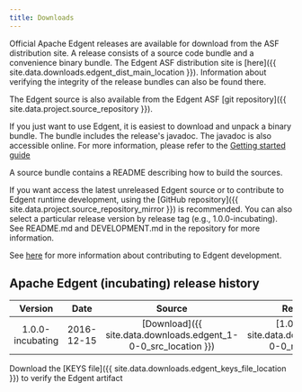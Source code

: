 ```yaml
---
title: Downloads
---
```


Official Apache Edgent releases are available for download from the ASF distribution site. A release consists of a source code bundle and a convenience binary bundle. The Edgent ASF distribution site is [here]({{ site.data.downloads.edgent_dist_main_location }}). Information about verifying the integrity of the release bundles can also be found there.

The Edgent source is also available from the Edgent ASF [git repository]({{ site.data.project.source_repository }}).

If you just want to use Edgent, it is easiest to download and unpack a binary bundle. The bundle includes the release's javadoc. The javadoc is also accessible online. For more information, please refer to the [Getting started guide](edgent-getting-started)

A source bundle contains a README describing how to build the sources.

If you want access the latest unreleased Edgent source or to contribute to Edgent runtime development, using the [GitHub repository]({{  site.data.project.source_repository_mirror }}) is recommended. You can also select a particular release version by release tag (e.g., 1.0.0-incubating). See README.md and DEVELOPMENT.md in the repository for more information.

See [here](community.html) for more information about contributing to Edgent development.

## Apache Edgent (incubating) release history

| Version           | Date           | Source | Release Notes | Docs | GPG | MD5 | SHA   |
|:-----------------:|:--------------:|:------:|:-------------:|:----:|:---:|:---:|:-----:|
| 1.0.0-incubating  | 2016-12-15     | [Download]({{ site.data.downloads.edgent_1-0-0_src_location }}) | [1.0.0 Release]({{ site.data.downloads.edgent_1-0-0_release_note }}) | [JavaDoc]({{ site.data.downloads.edgent_1-0-0_doc_location }}) | [ASC]({{ site.data.downloads.edgent_1-0-0_asc_location  }}) | [MD5]({{  site.data.downloads.edgent_1-0-0_md5_location }}) | [SHA]({{  site.data.downloads.edgent_1-0-0_sha_location }}) |

Download the [KEYS file]({{ site.data.downloads.edgent_keys_file_location }}) to verify the Edgent artifact